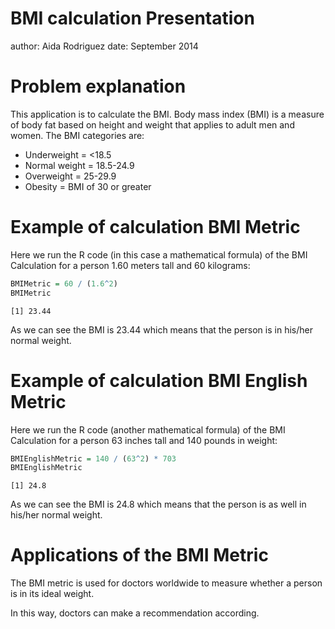 BMI calculation Presentation
========================================================
author: Aida Rodriguez
date: September 2014

Problem explanation
========================================================

This application is to calculate the BMI. Body mass index (BMI) is a measure of body fat based on height and weight that applies to adult men and women.
The BMI categories are: 
- Underweight = <18.5 
- Normal weight = 18.5-24.9 
- Overweight = 25-29.9 
- Obesity = BMI of 30 or greater 

Example of calculation BMI Metric
========================================================
Here we run the R code (in this case a mathematical formula) of the BMI Calculation for a person 1.60 meters tall and 60 kilograms:

```r
BMIMetric = 60 / (1.6^2)
BMIMetric
```

```
[1] 23.44
```

As we can see the BMI is 23.44 which means that the person is in his/her normal weight.


Example of calculation BMI English Metric
========================================================
Here we run the R code (another mathematical formula) of the BMI Calculation for a person 63 inches tall and 140 pounds in weight:

```r
BMIEnglishMetric = 140 / (63^2) * 703
BMIEnglishMetric
```

```
[1] 24.8
```

As we can see the BMI is 24.8 which means that the person is as well in his/her normal weight.


Applications of the BMI Metric
========================================================
The BMI metric is used for doctors worldwide to measure whether a person is in its ideal weight.

In this way, doctors can make a recommendation according.
